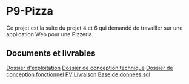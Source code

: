 # P9-Pizza

Ce projet est la suite du projet 4 et 6 qui demandé de travailler sur une application Web pour une Pizzeria.  

## Documents et livrables

[Dossier d'exploitation]()
[Dossier de conception technique]()
[Dossier de conception fonctionnel]()
[PV Livraison]()
[Base de données sql]()